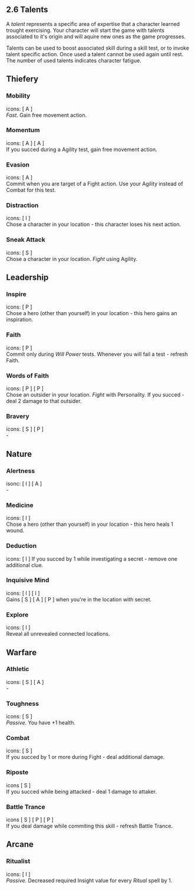 ## 2.6 Talents
A *talent* represents a specific area of expertise that a character learned trought exercising. Your character will start the game with talents associated to it's origin and will aquire new ones as the game progresses.

Talents can be used to boost associated skill during a skill test, or to invoke talent specific action. Once used a talent cannot be used again until rest. The number of used talents indicates character fatigue.

## **Thiefery**

### **Mobility**
icons: [ A ]  
*Fast*. Gain free movement action.

### **Momentum**
icons: [ A ] [ A ]  
If you succed during a Agility test, gain free movement action.

### **Evasion**
icons: [ A ]  
Commit when you are target of a Fight action. Use your Agility instead of Combat for this test.

### **Distraction**
icons: [ I ]  
Chose a character in your location - this character loses his next action.

### **Sneak Attack**
icons: [ S ]  
Chose a character in your location. *Fight* using Agility.

## **Leadership**

### **Inspire**
icons: [ P ]  
Chose a hero (other than yourself) in your location - this hero gains an inspiration.

### **Faith**
icons: [ P ]  
Commit only during *Will Power* tests. Whenever you will fail a test - refresh Faith.

### **Words of Faith**  
icons: [ P ] [ P ]  
Chose an outsider in your location. *Fight* with Personality.
If you succed - deal 2 damage to that outsider.

### **Bravery**
icons: [ S ] [ P ]  
*-*

## **Nature**

### **Alertness**
isonc: [ I ] [ A ]  
*-*

### **Medicine**
icons: [ I ]  
Chose a hero (other than yourself) in your location - this hero heals 1 wound.

### **Deduction**
icons: [ I ]
If you succed by 1 while investigating a secret - remove one additional clue.

### **Inquisive Mind**
icons: [ I ] [ I ]  
Gains [ S ] [ A ] [ P ] when you're in the location with secret.

### **Explore**
icons: [ I ]  
Reveal all unrevealed connected locations.

## **Warfare**

### **Athletic**
icons: [ S ] [ A ]  
*-*

### **Toughness**
icons: [ S ]  
*Passive*. You have +1 health.

### **Combat**
icons: [ S ]  
If you succed by 1 or more during Fight - deal additional damage.

### **Riposte**
icons [ S ]  
If you succed while being attacked - deal 1 damage to attaker.

### **Battle Trance**
icons [ S ] [ P ] [ P ]  
If you deal damage while commiting this skill - refresh Battle Trance.

## **Arcane**

### **Ritualist**
icons: [ I ]  
*Passive*. Decreased required Insight value for every *Ritual* spell by 1.
